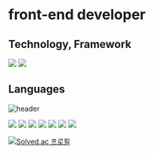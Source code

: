 # front-end developer

## Technology, Framework

<div>
<img src="https://img.shields.io/badge/React-61DAFB?style=flat-square&logo=React&logoColor=black"/></a>
<img src="https://img.shields.io/badge/Flutter-02569B?style=flat-square&logo=Flutter&logoColor=white"/></a>
</div>

## Languages

![header](https://capsule-render.vercel.app/api?type=wave&color=gradient&height=400&section=&text=Park%20Soon%20Hyeong&fontSize=90&animation=scaleIn)

<div>

<img src="https://img.shields.io/badge/Java-007396?style=flat-square&logo=Java&logoColor=white"/></a>
<img src="https://img.shields.io/badge/Dart-0175C2?style=flat-square&logo=Dart&logoColor=white"/></a>
<img src="https://img.shields.io/badge/MySQL-4479A1?style=flat-square&logo=MySQL&logoColor=white"/></a>
<img src="https://img.shields.io/badge/HTML5-E34F26?style=flat-square&logo=HTML5&logoColor=white"/></a>
<img src="https://img.shields.io/badge/CSS-1572B6?style=flat-square&logo=CSS3&logoColor=white"/></a>
<img src="https://img.shields.io/badge/JavaScript-F7DF1E?style=flat-square&logo=JavaScript&logoColor=black"/></a>
<img src="https://img.shields.io/badge/TypeScript-3178C6?style=flat-square&logo=TypeScript&logoColor=white"/></a>

</div>

[![Solved.ac 프로필](http://mazassumnida.wtf/api/v2/generate_badge?boj=tnsgud0258)](https://solved.ac/tnsgud0258)
